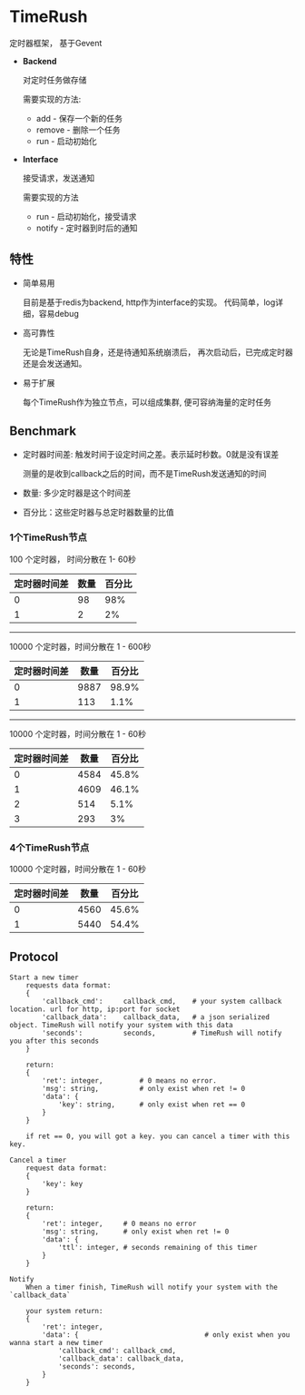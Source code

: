 # TimeRush

定时器框架， 基于Gevent

*   **Backend**
    
    对定时任务做存储

    需要实现的方法:
    *   add - 保存一个新的任务
    *   remove - 删除一个任务
    *   run - 启动初始化

*   **Interface**

    接受请求，发送通知
    
    需要实现的方法
    *   run - 启动初始化，接受请求
    *   notify - 定时器到时后的通知

## 特性

*   简单易用
    
    目前是基于redis为backend, http作为interface的实现。
    代码简单，log详细，容易debug

*   高可靠性

    无论是TimeRush自身，还是待通知系统崩溃后，
    再次启动后，已完成定时器还是会发送通知。

*   易于扩展

    每个TimeRush作为独立节点，可以组成集群,
    便可容纳海量的定时任务



## Benchmark

*   定时器时间差:   触发时间于设定时间之差。表示延时秒数。0就是没有误差

    测量的是收到callback之后的时间，而不是TimeRush发送通知的时间

*   数量:   多少定时器是这个时间差
*   百分比：这些定时器与总定时器数量的比值

### 1个TimeRush节点

100 个定时器， 时间分散在 1- 60秒

定时器时间差 | 数量 | 百分比
-------------|------|--------
0            | 98   | 98%
1            | 2    | 2%


----------


10000 个定时器，时间分散在 1 - 600秒

定时器时间差 | 数量 | 百分比
-------------|------|--------
0            | 9887 | 98.9%
1            | 113  | 1.1%


----------


10000 个定时器，时间分散在 1 - 60秒

定时器时间差 | 数量 | 百分比
-------------|------|--------
0            | 4584 | 45.8%
1            | 4609 | 46.1%
2            | 514  | 5.1%
3            | 293  | 3%

### 4个TimeRush节点

10000 个定时器，时间分散在 1 - 60秒

定时器时间差 | 数量 | 百分比
-------------|------|--------
0            | 4560 | 45.6%
1            | 5440 | 54.4%




## Protocol

    Start a new timer
        requests data format:
        {
            'callback_cmd':     callback_cmd,    # your system callback location. url for http, ip:port for socket
            'callback_data':    callback_data,   # a json serialized object. TimeRush will notify your system with this data
            'seconds':          seconds,         # TimeRush will notify you after this seconds
        }

        return:
        {
            'ret': integer,         # 0 means no error.
            'msg': string,          # only exist when ret != 0
            'data': {
                'key': string,      # only exist when ret == 0
            }
        }

        if ret == 0, you will got a key. you can cancel a timer with this key.

    Cancel a timer
        request data format:
        {
            'key': key
        }

        return:
        {
            'ret': integer,     # 0 means no error
            'msg': string,      # only exist when ret != 0
            'data': {
                'ttl': integer, # seconds remaining of this timer
            }
        }

    Notify
        When a timer finish, TimeRush will notify your system with the `callback_data`

        your system return:
        {
            'ret': integer,
            'data': {                               # only exist when you wanna start a new timer
                'callback_cmd': callback_cmd,
                'callback_data': callback_data,
                'seconds': seconds,
            }
        }




